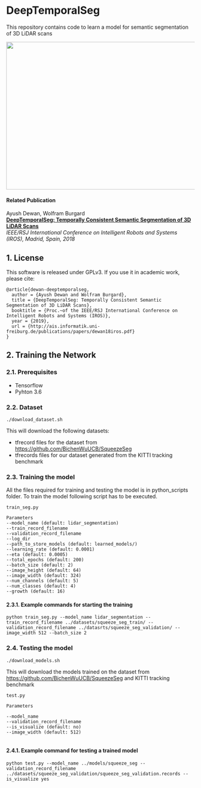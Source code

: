 # DeepTemporalSeg

This repository contains code to learn a model for semantic segmentation of 3D LiDAR scans 



<img src="http://deep-temporal-seg.informatik.uni-freiburg.de/ezgif.com-video-to-gif.gif" width="580" height="394" align="center" />

#### Related Publication

Ayush Dewan, Wolfram Burgard  
**[DeepTemporalSeg: Temporally Consistent Semantic Segmentation of 3D
LiDAR Scans](http://ais.informatik.uni-freiburg.de/publications/papers/dewan18iros.pdf)**  
*IEEE/RSJ International Conference on Intelligent Robots and Systems (IROS), Madrid, Spain, 2018*  

## 1. License

This software is released under GPLv3. If you use it in academic work, please cite:

```
@article{dewan-deeptemporalseg,
  author = {Ayush Dewan and Wolfram Burgard},
  title = {DeepTemporalSeg: Temporally Consistent Semantic Segmentation of 3D LiDAR Scans},
  booktitle = {Proc.~of the IEEE/RSJ International Conference on Intelligent Robots and Systems (IROS)},
  year = {2019},
  url = {http://ais.informatik.uni-freiburg.de/publications/papers/dewan18iros.pdf}
}
```


## 2. Training the Network 

### 2.1. Prerequisites

* Tensorflow 
* Pyhton 3.6

### 2.2. Dataset

```
./download_dataset.sh

```

This will download the following datasets:
* tfrecord files for the dataset from https://github.com/BichenWuUCB/SqueezeSeg
* tfrecords files for our dataset generated from the KITTI tracking benchmark
### 2.3. Training the model
All the files required for training and testing the model is in python_scripts folder. To train the model following script has to be executed.

```
train_seg.py 

Parameters
--model_name (default: lidar_segmentation)
--train_record_filename
--validation_record_filename
--log_dir
--path_to_store_models (default: learned_models/)
--learning_rate (default: 0.0001)
--eta (default: 0.0005)
--total_epochs (default: 200)
--batch_size (default: 2)
--image_height (default: 64)
--image_width (default: 324)
--num_channels (default: 5)
--num_classes (default: 4)
--growth (default: 16)

```


#### 2.3.1. Example commands for starting the training 

```
python train_seg.py --model_name lidar_segmentation --train_record_filename ../datasets/squeeze_seg_train/ --validation_record_filename ../datasrts/squeeze_seg_validation/ --image_width 512 --batch_size 2
```

### 2.4. Testing the model

```
./download_models.sh

```
This will download the models trained on the dataset from https://github.com/BichenWuUCB/SqueezeSeg
and KITTI tracking benchmark




```
test.py 

Parameters

--model_name 
--validation_record_filename
--is_visualize (default: no)
--image_width (default: 512)


```

#### 2.4.1. Example command for testing a trained model
```
python test.py --model_name ../models/squeeze_seg --validation_record_filename ../datasets/squeeze_seg_validation/squeeze_seg_validation.records --is_visualize yes

```






